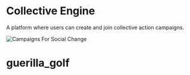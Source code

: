 
# Collective Engine

A platform where users can create and join collective action campaigns.

![Campaigns For Social Change](https://imgur.com/hdjN8qQ.png)
# guerilla_golf
